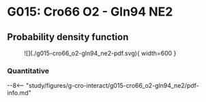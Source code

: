 # G015: Cro66 O2 - Gln94 NE2

## Probability density function

<figure markdown>
![](./g015-cro66_o2-gln94_ne2-pdf.svg){ width=600 }
</figure>

### Quantitative

--8<-- "study/figures/g-cro-interact/g015-cro66_o2-gln94_ne2/pdf-info.md"
